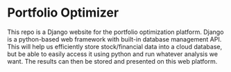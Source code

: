 # Portfolio Optimizer

This repo is a Django website for the portfolio optimization platform. Django is a python-based web framework with built-in database management API. This will help us efficiently store stock/financial data into a cloud database, but be able to easily access it using python and run whatever analysis we want. The results can then be stored and presented on this web platform.


